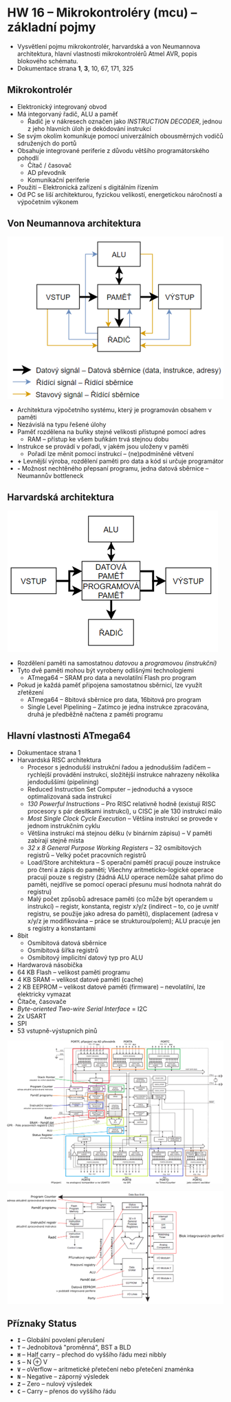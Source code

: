 # HW 16 – Mikrokontroléry (mcu) – základní pojmy

* Vysvětlení pojmu mikrokontrolér, harvardská a von Neumannova architektura, hlavní vlastnosti mikrokontrolérů Atmel AVR, popis blokového schématu.
* Dokumentace strana __1__, __3__, 10, 67, 171, 325

## Mikrokontrolér

* Elektronický integrovaný obvod
* Má integorvaný řadič, ALU a paměť
  * Řadič je v nákresech označen jako _INSTRUCTION DECODER_, jednou z jeho hlavních úloh je dekódování instrukcí
* Se svým okolím komunikuje pomocí univerzálních obousměrných vodičů sdružených do portů
* Obsahuje integrované periferie z důvodu většího programátorského pohodlí
  * Čítač / časovač
  * AD převodník
  * Komunikační periferie
* Použití – Elektronická zařízení s digitálním řízením
* Od PC se liší architekturou, fyzickou velikostí, energetickou náročností a výpočetním výkonem

## Von Neumannova architektura

![neumann](./img/HW_16_01.PNG)

* Architektura výpočetního systému, který je programován obsahem v paměti
* Nezávislá na typu řešené úlohy
* Paměť rozdělena na buňky stejné velikosti přístupné pomocí adres
  * RAM – přístup ke všem buňkám trvá stejnou dobu
* Instrukce se provádí v pořadí, v jakém jsou uloženy v paměti
  * Pořadí lze měnit pomocí instrukcí – (ne)podmíněné větvení
* __+__ Levnější výroba, rozdělení paměti pro data a kód si určuje programátor
* __-__ Možnost nechtěného přepsaní programu, jedna datová sběrnice – Neumannův bottleneck

## Harvardská architektura

![neumann](./img/HW_16_02.PNG)

* Rozdělení paměti na samostatnou _datovou_ a _programovou (instrukční)_
* Tyto dvě paměti mohou být vyrobeny odlišnými technologiemi
  * ATmega64 – SRAM pro data a nevolatilní Flash pro program
* Pokud je každá paměť připojena samostatnou sběrnicí, lze využít zřetězení
  * ATmega64 – 8bitová sběrnice pro data, 16bitová pro program
  * Single Level Pipelining – Zatímco je jedna instrukce zpracována, druhá je předběžně načtena z paměti programu

## Hlavní vlastnosti ATmega64

* Dokumentace strana 1
* Harvardská RISC architektura
  * Procesor s jednodušší instrukční řadou a jednodušším řadičem – rychlejší provádění instrukcí, složitější instrukce nahrazeny několika jendoduššími (pipelining)
  * Reduced Instruction Set Computer – jednoduchá a vysoce optimalizovaná sada instrukcí
  * _130 Powerful Instructions_ – Pro RISC relativně hodně (existují RISC procesory s pár desítkami instrukcí), u CISC je ale 130 instrukcí málo
  * _Most Single Clock Cycle Execution_ – Většina instrukcí se provede v jednom instrukčním cyklu
  * Většina instrukcí má stejnou délku (v binárním zápisu) – V paměti zabírají stejně místa
  * _32 x 8 General Purpose Working Registers_ – 32 osmibitových registrů – Velký počet pracovních registrů
  * Load/Store architektura – S operační pamětí pracují pouze instrukce pro čtení a zápis do paměti; Všechny aritmeticko-logické operace pracují pouze s registry (žádná ALU operace nemůže sahat přímo do paměti, nejdříve se pomocí operací přesunu musí hodnota nahrát do registru)
  * Malý počet způsobů adresace paměti (co může být operandem u instrukcí) – registr, konstanta, registr x/y/z (indirect – to, co je uvnitř registru, se použije jako adresa do paměti), displacement (adresa v x/y/z je modifikována – práce se strukturou/polem); ALU pracuje jen s registry a konstantami
* 8bit
  * Osmibitová datová sběrnice
  * Osmibitová šířka registrů
  * Osmibitový implicitní datový typ pro ALU
* Hardwarová násobička
* 64 KB Flash – velikost paměti programu
* 4 KB SRAM – velikost datové paměti (cache)
* 2 KB EEPROM – velikost datové paměti (firmware) – nevolatilní, lze elektricky vymazat
* Čítače, časovače
* _Byte-oriented Two-wire Serial Interface_ = I2C
* 2x USART
* SPI
* 53 vstupně-výstupních pinů

![bože](./img/HW_16_03.png)

![božínku](./img/HW_16_04.png)

## Příznaky Status

* __`I`__ – Globální povolení přerušení
* __`T`__ – Jednobitová "proměnná", BST a BLD
* __`H`__ – Half carry – přechod do vyššího řádu mezi nibbly
* __`S`__ – N ⊕ V
* __`V`__ – oVerflow – aritmetické přetečení nebo přetečení znaménka
* __`N`__ – Negative – záporný výsledek
* __`Z`__ – Zero – nulový výsledek
* __`C`__ – Carry – přenos do vyššího řádu
